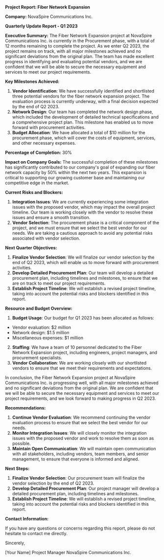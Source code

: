 **Project Report: Fiber Network Expansion**

**Company:** NovaSpire Communications Inc.

**Quarterly Update Report - Q1 2023**

**Executive Summary:**
The Fiber Network Expansion project at NovaSpire Communications Inc. is currently in the Procurement phase, with a total of 12 months remaining to complete the project. As we enter Q2 2023, the project remains on track, with all major milestones achieved and no significant deviations from the original plan. The team has made excellent progress in identifying and evaluating potential vendors, and we are confident that we will be able to secure the necessary equipment and services to meet our project requirements.

**Key Milestones Achieved:**

1. **Vendor Identification**: We have successfully identified and shortlisted three potential vendors for the fiber network expansion project. The evaluation process is currently underway, with a final decision expected by the end of Q2 2023.
2. **Network Design**: Our team has completed the network design phase, which included the development of detailed technical specifications and a comprehensive project plan. This milestone has enabled us to move forward with procurement activities.
3. **Budget Allocation**: We have allocated a total of $10 million for the procurement phase, which will cover the costs of equipment, services, and other necessary expenses.

**Percentage of Completion:** 30%

**Impact on Company Goals:**
The successful completion of these milestones has significantly contributed to our company's goal of expanding our fiber network capacity by 50% within the next two years. This expansion is critical to supporting our growing customer base and maintaining our competitive edge in the market.

**Current Risks and Blockers:**

1. **Integration Issues**: We are currently experiencing some integration issues with the proposed vendor, which may impact the overall project timeline. Our team is working closely with the vendor to resolve these issues and ensure a smooth transition.
2. **Vendor Selection**: The procurement phase is a critical component of the project, and we must ensure that we select the best vendor for our needs. We are taking a cautious approach to avoid any potential risks associated with vendor selection.

**Next Quarter Objectives:**

1. **Finalize Vendor Selection**: We will finalize our vendor selection by the end of Q2 2023, which will enable us to move forward with procurement activities.
2. **Develop Detailed Procurement Plan**: Our team will develop a detailed procurement plan, including timelines and milestones, to ensure that we are on track to meet our project requirements.
3. **Establish Project Timeline**: We will establish a revised project timeline, taking into account the potential risks and blockers identified in this report.

**Resource and Budget Overview:**

1. **Budget Usage**: Our budget for Q1 2023 has been allocated as follows:
 * Vendor evaluation: $2 million
 * Network design: $1.5 million
 * Miscellaneous expenses: $1 million
2. **Staffing**: We have a team of 10 personnel dedicated to the Fiber Network Expansion project, including engineers, project managers, and procurement specialists.
3. **Vendor Collaboration**: We are working closely with our shortlisted vendors to ensure that we meet their requirements and expectations.

In conclusion, the Fiber Network Expansion project at NovaSpire Communications Inc. is progressing well, with all major milestones achieved and no significant deviations from the original plan. We are confident that we will be able to secure the necessary equipment and services to meet our project requirements, and we look forward to making progress in Q2 2023.

**Recommendations:**

1. **Continue Vendor Evaluation**: We recommend continuing the vendor evaluation process to ensure that we select the best vendor for our needs.
2. **Monitor Integration Issues**: We will closely monitor the integration issues with the proposed vendor and work to resolve them as soon as possible.
3. **Maintain Open Communication**: We will maintain open communication with all stakeholders, including vendors, team members, and senior management, to ensure that everyone is informed and aligned.

**Next Steps:**

1. **Finalize Vendor Selection**: Our procurement team will finalize the vendor selection by the end of Q2 2023.
2. **Develop Detailed Procurement Plan**: Our project manager will develop a detailed procurement plan, including timelines and milestones.
3. **Establish Project Timeline**: We will establish a revised project timeline, taking into account the potential risks and blockers identified in this report.

**Contact Information:**

If you have any questions or concerns regarding this report, please do not hesitate to contact me directly.

Sincerely,

[Your Name]
Project Manager
NovaSpire Communications Inc.